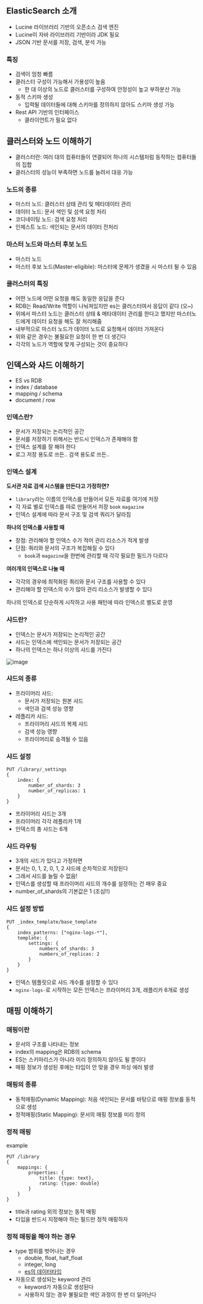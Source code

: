 ## ElasticSearch 소개

- Lucine 라이브러리 기반의 오픈소스 검색 엔진
- Lucine이 자바 라이브러리 기반이라 JDK 필요
- JSON 기반 문서를 저장, 검색, 분석 가능

### 특징

- 검색이 엄청 빠름
- 클러스터 구성이 가능해서 가용성이 높음
  - 한 대 이상의 노드로 클러스터를 구성하여 안정성이 높고 부하분산 가능
- 동적 스키마 생성
  - 입력될 데이터들에 대해 스키마를 정의하지 않아도 스키마 생성 가능
- Rest API 기반의 인터페이스
  - 클라이언트가 필요 없다

## 클러스터와 노드 이해하기

- 클러스터란: 여러 대의 컴퓨터들이 연결되어 하나의 시스템처럼 동작하는 컴퓨터들의 집합
- 클러스터의 성능이 부족하면 노드를 늘려서 대응 가능

### 노드의 종류

- 마스터 노드: 클러스터 상태 관리 및 메타데이터 관리
- 데이터 노드: 문서 색인 및 섬색 요청 처리
- 코디네이팅 노드: 검색 요청 처리
- 인제스트 노드: 색인되는 문서의 데이터 전처리

### 마스터 노드와 마스터 후보 노드

- 마스터 노드
- 마스터 후보 노드(Master-eligible): 마스터에 문제가 생겼을 시 마스터 될 수 있음

### 클러스터의 특징
- 어떤 노드에 어떤 요청을 해도 동일한 응답을 준다
- RDB는 Read/Write 역할이 나눠져있지만 es는 클러스터여서 응답이 같다 (오~)
- 위에서 마스터 노드는 클러스터 상태 & 메타데이터 관리를 한다고 했지만 마스터노드에게 데이터 요청을 해도 잘 처리해줌
- 내부적으로 마스터 노드가 데이터 노드로 요청해서 데이터 가져온다
- 위와 같은 경우는 불필요한 요청이 한 번 더 생긴다
- 각각의 노드가 역할에 맞게 구성되는 것이 중요하다

## 인덱스와 샤드 이해하기

- ES vs RDB
- index / database
- mapping / schema
- document / row

### 인덱스란?
- 문서가 저장되는 논리적인 공간
- 문서를 저장하기 위해서는 반드시 인덱스가 존재해야 함
- 인덱스 설계를 잘 해야 한다
- 로그 저장 용도로 쓰든.. 검색 용도로 쓰든..

### 인덱스 설계

**도서관 자료 검색 시스템을 만든다고 가정하면?**

- `library`라는 이름의 인덱스를 만들어서 모든 자료를 여기에 저장
- 각 자료 별로 인덱스를 따로 만들어서 저장 `book` `magazine`
- 인덱스 설계에 따라 문서 구조 및 검색 쿼리가 달라짐

**하나의 인덱스를 사용할 때**

- 장점: 관리해야 할 인덱스 수가 적어 관리 리소스가 적게 발생
- 단점: 쿼리와 문서의 구조가 복잡해질 수 있다
  - `book`과 `magazine`을 한번에 관리할 때 각각 필요한 필드가 다르다

**여러개의 인덱스로 나눌 때**
- 각각의 경우에 최적화된 쿼리와 문서 구조를 사용할 수 있다
- 관리해야 할 인덱스의 수가 많아 관리 리소스가 발생할 수 있다

하나의 인덱스로 단순하게 시작하고 사용 패턴에 따라 인덱스르 별도로 운영

### 샤드란?

- 인덱스는 문서가 저장되는 논리적인 공간
- 샤드는 인덱스에 색인되는 문서가 저장되는 공간
- 하나의 인덱스는 하나 이상의 샤드를 가진다

![image](https://github.com/mimseong/Study/assets/50068946/82de08ba-271d-4224-a9b6-aaca80c6fa15)

### 샤드의 종류

- 프라이머리 샤드:
  - 문서가 저장되는 원본 샤드
  - 색인과 검색 성능 영향
- 레플리카 샤드: 
  - 프라이머리 샤드의 복제 샤드
  - 검색 성능 영향
  - 프라이머리로 승격될 수 있음

### 샤드 설정

```
PUT /library/_settings
{
	index: {
		number_of_shards: 3
		number_of_replicas: 1
	}
}
```

- 프라이머리 샤드는 3개
- 프라이머리 각각 레플리카 1개
- 인덱스의 총 샤드는 6개

### 샤드 라우팅

- 3개의 샤드가 있다고 가정하면
- 문서는 0, 1, 2, 0, 1, 2 샤드에 순차적으로 저장된다
- 그래서 샤드를 늘릴 수 없음!
- 인덱스를 생성할 때 프라이머리 샤드의 개수를 설정하는 건 매우 중요
- number_of_shards의 기본값은 1 (조심!!)

### 샤드 설정 방법

```
PUT _index_template/base_template
{
	index_patterns: ["nginx-logs-*"],
	template: {
		settings: {
			numbers_of_shards: 3
			numbers_of_replicas: 2
		}
	}
}
```

- 인덱스 템플릿으로 샤드 개수를 설정할 수 있다
- `nginx-logs-`로 시작하는 모든 인덱스는 프라이머리 3개, 레플리카 6개로 생성

## 매핑 이해하기

### 매핑이란

- 문서의 구조를 나타내는 정보
- index의 mapping은 RDB의 schema
- ES는 스키마리스가 아니라 미리 정의하지 않아도 될 뿐이다
- 매핑 정보가 생성된 후에는 타입이 안 맞을 경우 파싱 에러 발생

### 매핑의 종류

- 동적매핑(Dynamic Mapping): 처음 색인되는 문서를 바탕으로 매핑 정보를 동적으로 생성
- 정적매핑(Static Mapping): 문서의 매핑 정보를 미리 정의

### 정적 매핑

example
```
PUT /library
{
	mappings: {
		properties: {
			title: {type: text},
			rating: {type: double}
		}
	}
}
```

- title과 rating 외의 정보는 동적 매핑
- 타입을 반드시 지정해야 하는 필드만 정적 매핑하자

### 정적 매핑을 해야 하는 경우

- type 범위를 벗어나는 경우
  - double, float, half_float
  - integer, long
  - [es의 데이터타입](https://www.elastic.co/guide/en/elasticsearch/reference/current/number.html#number)
- 자동으로 생성되는 keyword 관리
  - keyword가 자동으로 생성된다
  - 사용하지 않는 경우 불필요한 색인 과정이 한 번 더 일어난다









